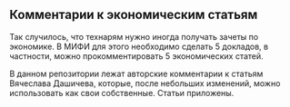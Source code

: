 ## Комментарии к экономическим статьям

Так случилось, что технарям нужно иногда получать зачеты по экономике.
В МИФИ для этого необходимо сделать 5 докладов, в частности, можно прокомментировать 5 экономических статей.

В данном репозитории лежат авторские комментарии к статьям Вячеслава Дашичева, которые, после небольших изменений, можно использовать как свои собственные.
Статьи приложены.
